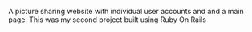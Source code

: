 A picture sharing website with individual user accounts and and a main page. This was my second project built using Ruby On Rails
